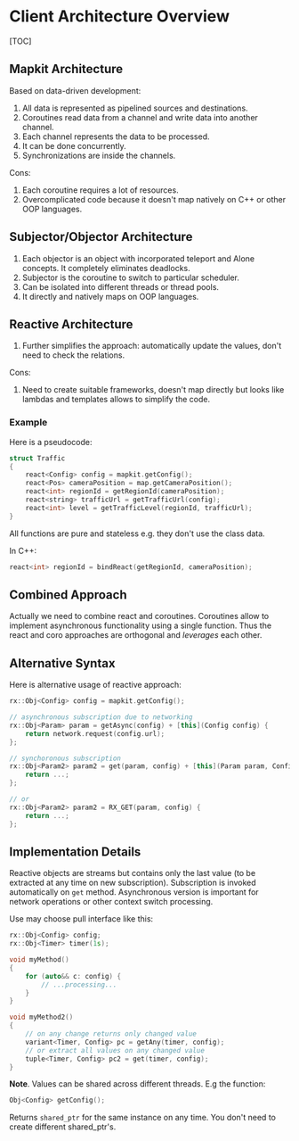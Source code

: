 # Client Architecture Overview

[TOC]

## Mapkit Architecture

Based on data-driven development:

1. All data is represented as pipelined sources and destinations.
2. Coroutines read data from a channel and write data into another channel.
3. Each channel represents the data to be processed.
4. It can be done concurrently.
5. Synchronizations are inside the channels.

Cons:

1. Each coroutine requires a lot of resources.
2. Overcomplicated code because it doesn't map natively on C++ or other OOP languages.

## Subjector/Objector Architecture

1. Each objector is an object with incorporated teleport and Alone concepts. It completely eliminates deadlocks.
2. Subjector is the coroutine to switch to particular scheduler.
3. Can be isolated into different threads or thread pools.
4. It directly and natively maps on OOP languages.

## Reactive Architecture

1. Further simplifies the approach: automatically update the values, don't need to check the relations.

Cons:

1. Need to create suitable frameworks, doesn't map directly but looks like lambdas and templates allows to simplify the code.

### Example

Here is a pseudocode:

```cpp
struct Traffic
{
	react<Config> config = mapkit.getConfig();
	react<Pos> cameraPosition = map.getCameraPosition();
	react<int> regionId = getRegionId(cameraPosition);
	react<string> trafficUrl = getTrafficUrl(config);
	react<int> level = getTrafficLevel(regionId, trafficUrl);
}
```

All functions are pure and stateless e.g. they don't use the class data.

In C++:

```cpp
react<int> regionId = bindReact(getRegionId, cameraPosition);
```

## Combined Approach

Actually we need to combine react and coroutines. Coroutines allow to implement asynchronous functionality using a single function. Thus the react and coro approaches are orthogonal and *leverages* each other.

## Alternative Syntax

Here is alternative usage of reactive approach:

```cpp
rx::Obj<Config> config = mapkit.getConfig();

// asynchronous subscription due to networking
rx::Obj<Param> param = getAsync(config) + [this](Config config) {
    return network.request(config.url);
};

// synchoronous subscription
rx::Obj<Param2> param2 = get(param, config) + [this](Param param, Config config) {
    return ...;
};

// or
rx::Obj<Param2> param2 = RX_GET(param, config) {
    return ...;
};
```

## Implementation Details

Reactive objects are streams but contains only the last value (to be extracted at any time on new subscription). Subscription is invoked automatically on `get` method. Asynchronous version is important for network operations or other context switch processing.

Use may choose pull interface like this:

```cpp
rx::Obj<Config> config;
rx::Obj<Timer> timer(1s);

void myMethod()
{
    for (auto&& c: config) {
        // ...processing...
    }
}

void myMethod2()
{
    // on any change returns only changed value
    variant<Timer, Config> pc = getAny(timer, config);
    // or extract all values on any changed value
    tuple<Timer, Config> pc2 = get(timer, config);
}
```

**Note**. Values can be shared across different threads. E.g the function:

```cpp
Obj<Config> getConfig();
```

Returns `shared_ptr` for the same instance on any time. You don't need to create different shared_ptr's.
